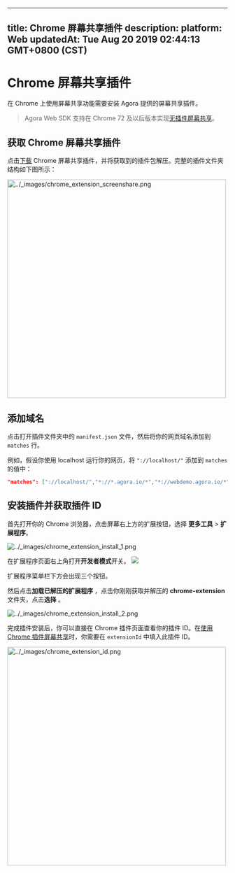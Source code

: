 
---
title: Chrome 屏幕共享插件
description: 
platform: Web
updatedAt: Tue Aug 20 2019 02:44:13 GMT+0800 (CST)
---
# Chrome 屏幕共享插件
在 Chrome 上使用屏幕共享功能需要安装 Agora 提供的屏幕共享插件。

> Agora Web SDK 支持在 Chrome 72 及以后版本实现[无插件屏幕共享](../../cn/Quickstart%20Guide/screensharing_web.md)。

## 获取 Chrome 屏幕共享插件

点击[下载](http://download.agora.io/sdk/release/chrome-extension.zip) Chrome 屏幕共享插件，并将获取到的插件包解压。完整的插件文件夹结构如下图所示：

<img alt="../_images/chrome_extension_screenshare.png" src="https://web-cdn.agora.io/docs-files/cn/chrome_extension_screenshare.png" style="width:500px"/>

## 添加域名

点击打开插件文件夹中的 `manifest.json` 文件，然后将你的网页域名添加到 `matches` 行。

例如，假设你使用 localhost 运行你的网页，将 `"://localhost/"` 添加到 `matches` 的值中：

```json
"matches": ["://localhost/","*://*.agora.io/*","*://webdemo.agora.io/*","*://webdemo.agorabeckon.com/*","*://videocall.agora.io/*"]
```

## 安装插件并获取插件 ID

首先打开你的 Chrome 浏览器，点击屏幕右上方的扩展按钮，选择 **更多工具** \> **扩展程序**。

<img alt="../_images/chrome_extension_install_1.png" src="https://web-cdn.agora.io/docs-files/cn/chrome_extension_install_1.png" />

在扩展程序页面右上角打开**开发者模式**开关。
![](https://web-cdn.agora.io/docs-files/1566268889384)

扩展程序菜单栏下方会出现三个按钮。

然后点击**加载已解压的扩展程序** ，点击你刚刚获取并解压的 **chrome-extension** 文件夹，点击**选择** 。

<img alt="../_images/chrome_extension_install_2.png" src="https://web-cdn.agora.io/docs-files/cn/chrome_extension_install_2.png" />

完成插件安装后，你可以直接在 Chrome 插件页面查看你的插件 ID。在[使用 Chrome 插件屏幕共享](../../cn/Video/screensharing_web.md)时，你需要在 `extensionId` 中填入此插件 ID。

<img alt="../_images/chrome_extension_id.png" src="https://web-cdn.agora.io/docs-files/cn/chrome_extension_id.png" style="width: 500px;"/>
